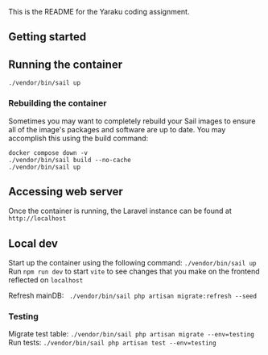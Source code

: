 This is the README for the Yaraku coding assignment.

## Getting started

## Running the container

`./vendor/bin/sail up`

### Rebuilding the container

Sometimes you may want to completely rebuild your Sail images to ensure all of the image's packages and software are up to date. You may accomplish this using the build command:

`docker compose down -v`  
`./vendor/bin/sail build --no-cache`  
`./vendor/bin/sail up`

## Accessing web server

Once the container is running, the Laravel instance can be found at `http://localhost`

## Local dev

Start up the container using the following command: `./vendor/bin/sail up`  
Run `npm run dev` to start `vite` to see changes that you make on the frontend reflected on `localhost`

Refresh mainDB: ` ./vendor/bin/sail php artisan migrate:refresh --seed`

### Testing

Migrate test table: `./vendor/bin/sail php artisan migrate --env=testing`  
Run tests: `./vendor/bin/sail php artisan test --env=testing`
